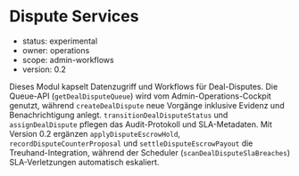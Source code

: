 # Dispute Services

- status: experimental
- owner: operations
- scope: admin-workflows
- version: 0.2

Dieses Modul kapselt Datenzugriff und Workflows für Deal-Disputes. Die Queue-API
(`getDealDisputeQueue`) wird vom Admin-Operations-Cockpit genutzt, während
`createDealDispute` neue Vorgänge inklusive Evidenz und Benachrichtigung
anlegt. `transitionDealDisputeStatus` und `assignDealDispute` pflegen das
Audit-Protokoll und SLA-Metadaten. Mit Version 0.2 ergänzen
`applyDisputeEscrowHold`, `recordDisputeCounterProposal` und
`settleDisputeEscrowPayout` die Treuhand-Integration, während der Scheduler
(`scanDealDisputeSlaBreaches`) SLA-Verletzungen automatisch eskaliert.
